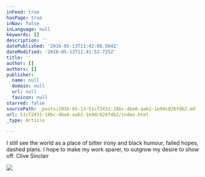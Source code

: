 ```yaml
---
inFeed: true
hasPage: true
inNav: false
inLanguage: null
keywords: []
description: ''
datePublished: '2016-05-13T11:42:08.564Z'
dateModified: '2016-05-13T11:41:52.725Z'
title: ''
author: []
authors: []
publisher:
  name: null
  domain: null
  url: null
  favicon: null
starred: false
sourcePath: _posts/2016-05-13-51cf2431-18bc-4ba6-aab2-1e9dc826fdb2.md
url: 51cf2431-18bc-4ba6-aab2-1e9dc826fdb2/index.html
_type: Article

---
```

I still see the world as a place of bitter irony and black humour, failed hopes, dashed plans. I hope to make my work sparer, to outgrow my desire to show off.                                                                                                                                                                        Clive Sinclair

![](https://the-grid-user-content.s3-us-west-2.amazonaws.com/372ddb97-6fe7-437e-99b6-4a202af86f9f.jpg)
